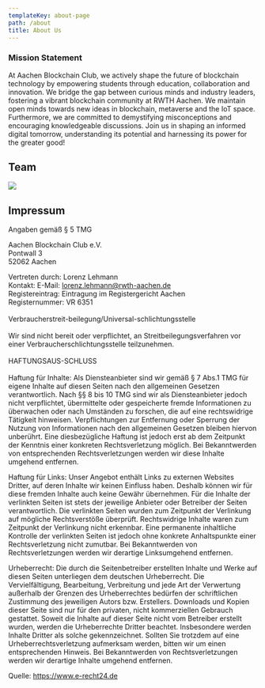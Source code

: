 ```yaml
---
templateKey: about-page
path: /about
title: About Us
---
```

### Mission Statement

At Aachen Blockchain Club, we actively shape the future of blockchain technology by empowering students through education, collaboration and innovation. We bridge the gap between curious minds and industry leaders, fostering a vibrant blockchain community at RWTH Aachen. We maintain open minds towards new ideas in blockchain, metaverse and the IoT space. Furthermore, we are committed to demystifying misconceptions and encouraging knowledgeable discussions. Join us in shaping an informed digital tomorrow, understanding its potential and harnessing its power for the greater good!

## T﻿eam

![](/img/kalender-monatlich.png)

## Impressum

Angaben gemäß § 5 TMG 

A﻿achen Blockchain Club e.V.\
Pontwall 3\
52062 Aachen

Vertreten durch: Lorenz Lehmann\
Kontakt: E-Mail: lorenz.lehmann@rwth-aachen.de \
Registereintrag: Eintragung im Registergericht Aachen \
Registernummer: VR 6351\
\
Verbraucherstreit-beilegung/Universal-schlichtungsstelle \
\
Wir sind nicht bereit oder verpflichtet, an Streitbeilegungsverfahren vor einer Verbraucherschlichtungsstelle teilzunehmen. \
\
HAFTUNGSAUS-SCHLUSS \
\
Haftung für Inhalte: Als Diensteanbieter sind wir gemäß § 7 Abs.1 TMG für eigene Inhalte auf diesen Seiten nach den allgemeinen Gesetzen verantwortlich. Nach §§ 8 bis 10 TMG sind wir als Diensteanbieter jedoch nicht verpflichtet, übermittelte oder gespeicherte fremde Informationen zu überwachen oder nach Umständen zu forschen, die auf eine rechtswidrige Tätigkeit hinweisen. Verpflichtungen zur Entfernung oder Sperrung der Nutzung von Informationen nach den allgemeinen Gesetzen bleiben hiervon unberührt. Eine diesbezügliche Haftung ist jedoch erst ab dem Zeitpunkt der Kenntnis einer konkreten Rechtsverletzung möglich. Bei Bekanntwerden von entsprechenden Rechtsverletzungen werden wir diese Inhalte umgehend entfernen. 

Haftung für Links: Unser Angebot enthält Links zu externen Websites Dritter, auf deren Inhalte wir keinen Einfluss haben. Deshalb können wir für diese fremden Inhalte auch keine Gewähr übernehmen. Für die Inhalte der verlinkten Seiten ist stets der jeweilige Anbieter oder Betreiber der Seiten verantwortlich. Die verlinkten Seiten wurden zum Zeitpunkt der Verlinkung auf mögliche Rechtsverstöße überprüft. Rechtswidrige Inhalte waren zum Zeitpunkt der Verlinkung nicht erkennbar. Eine permanente inhaltliche Kontrolle der verlinkten Seiten ist jedoch ohne konkrete Anhaltspunkte einer Rechtsverletzung nicht zumutbar. Bei Bekanntwerden von Rechtsverletzungen werden wir derartige Linksumgehend entfernen. 

Urheberrecht: Die durch die Seitenbetreiber erstellten Inhalte und Werke auf diesen Seiten unterliegen dem deutschen Urheberrecht. Die Vervielfältigung, Bearbeitung, Verbreitung und jede Art der Verwertung außerhalb der Grenzen des Urheberrechtes bedürfen der schriftlichen Zustimmung des jeweiligen Autors bzw. Erstellers. Downloads und Kopien dieser Seite sind nur für den privaten, nicht kommerziellen Gebrauch gestattet. Soweit die Inhalte auf dieser Seite nicht vom Betreiber erstellt wurden, werden die Urheberrechte Dritter beachtet. Insbesondere werden Inhalte Dritter als solche gekennzeichnet. Sollten Sie trotzdem auf eine Urheberrechtsverletzung aufmerksam werden, bitten wir um einen entsprechenden Hinweis. Bei Bekanntwerden von Rechtsverletzungen werden wir derartige Inhalte umgehend entfernen. 

Quelle: https://www.e-recht24.de